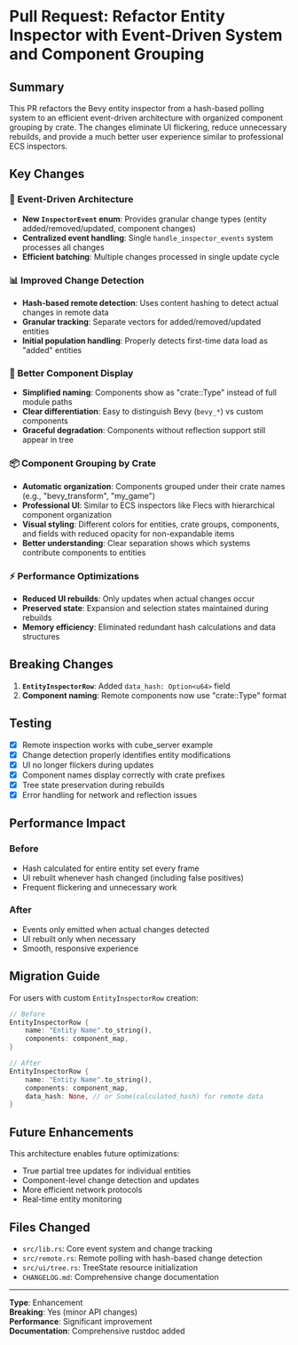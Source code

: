 # Pull Request: Refactor Entity Inspector with Event-Driven System and Component Grouping

## Summary

This PR refactors the Bevy entity inspector from a hash-based polling system to an efficient event-driven architecture with organized component grouping by crate. The changes eliminate UI flickering, reduce unnecessary rebuilds, and provide a much better user experience similar to professional ECS inspectors.

## Key Changes

### 🎯 Event-Driven Architecture
- **New `InspectorEvent` enum**: Provides granular change types (entity added/removed/updated, component changes)
- **Centralized event handling**: Single `handle_inspector_events` system processes all changes
- **Efficient batching**: Multiple changes processed in single update cycle

### 📊 Improved Change Detection
- **Hash-based remote detection**: Uses content hashing to detect actual changes in remote data
- **Granular tracking**: Separate vectors for added/removed/updated entities
- **Initial population handling**: Properly detects first-time data load as "added" entities

### 🎨 Better Component Display
- **Simplified naming**: Components show as "crate::Type" instead of full module paths
- **Clear differentiation**: Easy to distinguish Bevy (`bevy_*`) vs custom components
- **Graceful degradation**: Components without reflection support still appear in tree

### 📦 Component Grouping by Crate
- **Automatic organization**: Components grouped under their crate names (e.g., "bevy_transform", "my_game")  
- **Professional UI**: Similar to ECS inspectors like Flecs with hierarchical component organization
- **Visual styling**: Different colors for entities, crate groups, components, and fields with reduced opacity for non-expandable items
- **Better understanding**: Clear separation shows which systems contribute components to entities

### ⚡ Performance Optimizations
- **Reduced UI rebuilds**: Only updates when actual changes occur
- **Preserved state**: Expansion and selection states maintained during rebuilds
- **Memory efficiency**: Eliminated redundant hash calculations and data structures

## Breaking Changes

1. **`EntityInspectorRow`**: Added `data_hash: Option<u64>` field
2. **Component naming**: Remote components now use "crate::Type" format

## Testing

- [x] Remote inspection works with cube_server example
- [x] Change detection properly identifies entity modifications
- [x] UI no longer flickers during updates
- [x] Component names display correctly with crate prefixes
- [x] Tree state preservation during rebuilds
- [x] Error handling for network and reflection issues

## Performance Impact

### Before
- Hash calculated for entire entity set every frame
- UI rebuilt whenever hash changed (including false positives)
- Frequent flickering and unnecessary work

### After
- Events only emitted when actual changes detected
- UI rebuilt only when necessary
- Smooth, responsive experience

## Migration Guide

For users with custom `EntityInspectorRow` creation:

```rust
// Before
EntityInspectorRow {
    name: "Entity Name".to_string(),
    components: component_map,
}

// After  
EntityInspectorRow {
    name: "Entity Name".to_string(),
    components: component_map,
    data_hash: None, // or Some(calculated_hash) for remote data
}
```

## Future Enhancements

This architecture enables future optimizations:
- True partial tree updates for individual entities
- Component-level change detection and updates
- More efficient network protocols
- Real-time entity monitoring

## Files Changed

- `src/lib.rs`: Core event system and change tracking
- `src/remote.rs`: Remote polling with hash-based change detection  
- `src/ui/tree.rs`: TreeState resource initialization
- `CHANGELOG.md`: Comprehensive change documentation

---

**Type**: Enhancement  
**Breaking**: Yes (minor API changes)  
**Performance**: Significant improvement  
**Documentation**: Comprehensive rustdoc added
